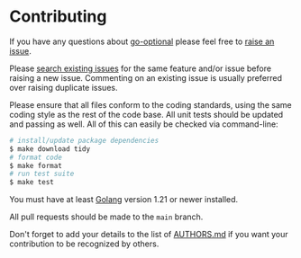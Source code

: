 # Contributing

If you have any questions about [go-optional](https://github.com/neocotic/go-optional) please feel free to
[raise an issue](https://github.com/neocotic/go-optional/issues/new).

Please [search existing issues](https://github.com/neocotic/go-optional/issues) for the same feature and/or issue before
raising a new issue. Commenting on an existing issue is usually preferred over raising duplicate issues.

Please ensure that all files conform to the coding standards, using the same coding style as the rest of the code base.
All unit tests should be updated and passing as well. All of this can easily be checked via command-line:

``` bash
# install/update package dependencies
$ make download tidy
# format code
$ make format
# run test suite
$ make test
```

You must have at least [Golang](https://go.dev) version 1.21 or newer installed.

All pull requests should be made to the `main` branch.

Don't forget to add your details to the list of
[AUTHORS.md](https://github.com/neocotic/go-optional/blob/main/AUTHORS.md) if you want your contribution to be
recognized by others.
